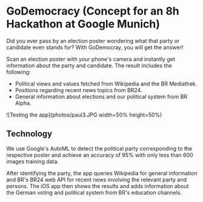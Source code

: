 # GoDemocracy (Concept for an 8h Hackathon at Google Munich)

Did you ever pass by an election poster wondering what that party or candidate even stands for? With GoDemocray, you will get the answer!

Scan an election poster with your phone's camera and instantly get information about the party and candidate. The result includes the following:
- Political views and values fetched from Wikipedia and the BR Mediathek.
- Positions regarding recent news topics from BR24.
- General information about elections and our political system from BR Alpha.

![Testing the app](photos/paul3.JPG width=50% height=50%)

## Technology
We use Google's AutoML to detect the political party corresponding to the respective poster and achieve an accuracy of 95% with only less than 600 images training data.

After identifying the party, the app queries Wikipedia for general information and BR's BR24 web API for recent news involving the relevant party and persons. The iOS app then shows the results and adds information about the German voting and political system from BR's education channels.
